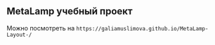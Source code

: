 ## MetaLamp учебный проект
Можно посмотреть на `https://galiamuslimova.github.io/MetaLamp-Layout-/`





